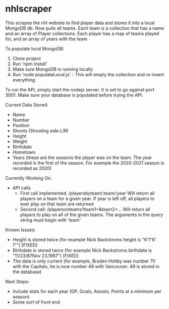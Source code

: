 # nhlscraper
This scrapes the nhl website to find player data and stores it into a local MongoDB db.
Now pulls all teams.  Each team is a collection that has a name and an array of Player collections. Each player has a map of teams played for, and an array of years with the team.

To populate local MongoDB:
1. Clone project
2. Run 'npm install'
3. Make sure MongoDB is running locally
4. Run 'node populateLocal.js' - This will empty the collection and re-insert everything

To run the API, simply start the nodejs server.  It is set to go against port 3001.  Make sure your database is populated before trying the API.

Current Data Stored:
  - Name
  - Number
  - Position
  - Shoots (Shooting side L/R)
  - Height
  - Weight
  - Birthdate
  - Hometown
  - Years (these are the seasons the player was on the team.  The year recorded is the first of the season.  For example the 2020-2021 season is recorded as 2020)

Currently Working On:
  - API calls
    - First call implemented. /playersbyteam/:team/:year Will return all players on a team for a given year.  If year is left off, all players to ever play on that team are returned
    - Second call: /playersonteams?team1=&team2=... Will return all players to play on all of the given teams. The arguments in the query string must begin with 'team'


Known Issues:
  - Height is stored twice (for example Nick Backstroms height is "6'1"6' 1"") [FIXED]
  - Birthdate is stored twice (for example Nick Backstroms birthdate is  "11/23/87Nov 23,1987") [FIXED]
  - The data is only current (for example, Braden Holtby was number 70 with the Capitals, he is now number 49 with Vancouver. 49 is stored in the database)


Next Steps:
  - Include stats for each year (GP, Goals, Assists, Points at a minimum per season)
  - Some sort of front end
